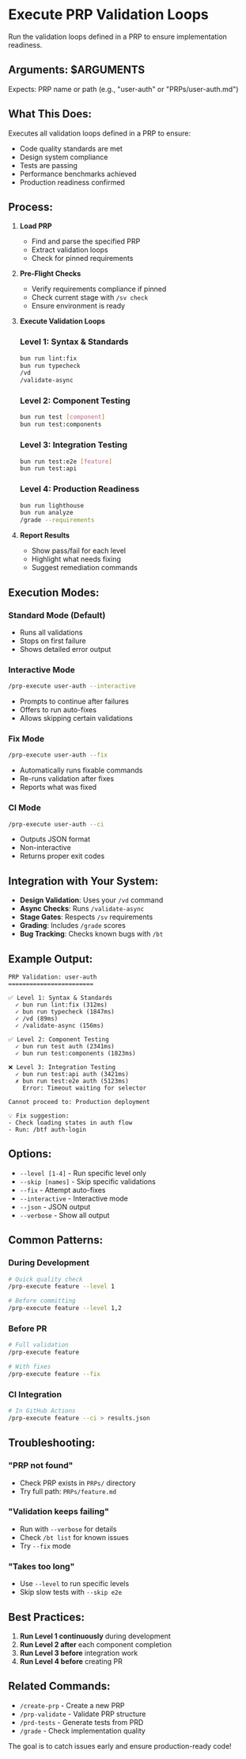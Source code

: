 # Execute PRP Validation Loops

Run the validation loops defined in a PRP to ensure implementation readiness.

## Arguments: $ARGUMENTS

Expects: PRP name or path (e.g., "user-auth" or "PRPs/user-auth.md")

## What This Does:

Executes all validation loops defined in a PRP to ensure:
- Code quality standards are met
- Design system compliance
- Tests are passing
- Performance benchmarks achieved
- Production readiness confirmed

## Process:

1. **Load PRP**
   - Find and parse the specified PRP
   - Extract validation loops
   - Check for pinned requirements

2. **Pre-Flight Checks**
   - Verify requirements compliance if pinned
   - Check current stage with `/sv check`
   - Ensure environment is ready

3. **Execute Validation Loops**
   
   ### Level 1: Syntax & Standards
   ```bash
   bun run lint:fix
   bun run typecheck
   /vd
   /validate-async
   ```
   
   ### Level 2: Component Testing
   ```bash
   bun run test [component]
   bun run test:components
   ```
   
   ### Level 3: Integration Testing
   ```bash
   bun run test:e2e [feature]
   bun run test:api
   ```
   
   ### Level 4: Production Readiness
   ```bash
   bun run lighthouse
   bun run analyze
   /grade --requirements
   ```

4. **Report Results**
   - Show pass/fail for each level
   - Highlight what needs fixing
   - Suggest remediation commands

## Execution Modes:

### Standard Mode (Default)
- Runs all validations
- Stops on first failure
- Shows detailed error output

### Interactive Mode
```bash
/prp-execute user-auth --interactive
```
- Prompts to continue after failures
- Offers to run auto-fixes
- Allows skipping certain validations

### Fix Mode
```bash
/prp-execute user-auth --fix
```
- Automatically runs fixable commands
- Re-runs validation after fixes
- Reports what was fixed

### CI Mode
```bash
/prp-execute user-auth --ci
```
- Outputs JSON format
- Non-interactive
- Returns proper exit codes

## Integration with Your System:

- **Design Validation**: Uses your `/vd` command
- **Async Checks**: Runs `/validate-async`
- **Stage Gates**: Respects `/sv` requirements
- **Grading**: Includes `/grade` scores
- **Bug Tracking**: Checks known bugs with `/bt`

## Example Output:

```
PRP Validation: user-auth
========================

✅ Level 1: Syntax & Standards
  ✓ bun run lint:fix (312ms)
  ✓ bun run typecheck (1847ms)
  ✓ /vd (89ms)
  ✓ /validate-async (156ms)

✅ Level 2: Component Testing
  ✓ bun run test auth (2341ms)
  ✓ bun run test:components (1823ms)

❌ Level 3: Integration Testing
  ✓ bun run test:api auth (3421ms)
  ✗ bun run test:e2e auth (5123ms)
    Error: Timeout waiting for selector

Cannot proceed to: Production deployment

💡 Fix suggestion:
- Check loading states in auth flow
- Run: /btf auth-login
```

## Options:

- `--level [1-4]` - Run specific level only
- `--skip [names]` - Skip specific validations
- `--fix` - Attempt auto-fixes
- `--interactive` - Interactive mode
- `--json` - JSON output
- `--verbose` - Show all output

## Common Patterns:

### During Development
```bash
# Quick quality check
/prp-execute feature --level 1

# Before committing
/prp-execute feature --level 1,2
```

### Before PR
```bash
# Full validation
/prp-execute feature

# With fixes
/prp-execute feature --fix
```

### CI Integration
```bash
# In GitHub Actions
/prp-execute feature --ci > results.json
```

## Troubleshooting:

### "PRP not found"
- Check PRP exists in `PRPs/` directory
- Try full path: `PRPs/feature.md`

### "Validation keeps failing"
- Run with `--verbose` for details
- Check `/bt list` for known issues
- Try `--fix` mode

### "Takes too long"
- Use `--level` to run specific levels
- Skip slow tests with `--skip e2e`

## Best Practices:

1. **Run Level 1 continuously** during development
2. **Run Level 2 after** each component completion
3. **Run Level 3 before** integration work
4. **Run Level 4 before** creating PR

## Related Commands:

- `/create-prp` - Create a new PRP
- `/prp-validate` - Validate PRP structure
- `/prd-tests` - Generate tests from PRD
- `/grade` - Check implementation quality

The goal is to catch issues early and ensure production-ready code!